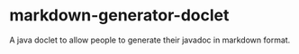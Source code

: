 # markdown-generator-doclet
A java doclet to allow people to generate their javadoc in markdown format.
